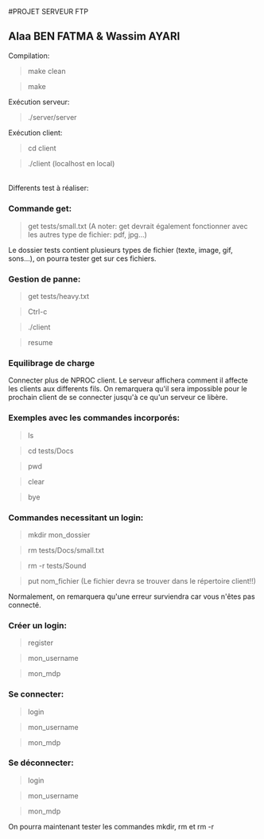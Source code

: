 #PROJET SERVEUR FTP
## Alaa BEN FATMA & Wassim AYARI

Compilation:
>make clean

>make

Exécution serveur:

>./server/server

Exécution client:
>cd client

>./client <adresse>  (localhost en local)

######

Differents test à réaliser:

### Commande get:

>get tests/small.txt (A noter: get devrait également fonctionner avec les autres type de fichier: pdf, jpg...)


Le dossier tests contient plusieurs types de fichier (texte, image, gif, sons...), on pourra tester get sur ces fichiers.


### Gestion de panne:

>get tests/heavy.txt

>Ctrl-c 

>./client <adresse>
  
>resume

### Equilibrage de charge

Connecter plus de NPROC client. Le serveur affichera comment il affecte les clients aux differents fils.
On remarquera qu'il sera impossible pour le prochain client de se connecter jusqu'à ce qu'un serveur ce libère.

### Exemples avec les commandes incorporés:

>ls 

>cd tests/Docs

>pwd

>clear

>bye

### Commandes necessitant un login:

>mkdir mon_dossier

>rm tests/Docs/small.txt

>rm -r tests/Sound

>put nom_fichier (Le fichier devra se trouver dans le répertoire client!!)

Normalement, on remarquera qu'une erreur surviendra car vous n'êtes pas connecté.

### Créer un login:

>register

>mon_username

>mon_mdp

### Se connecter:
>login

>mon_username

>mon_mdp

### Se déconnecter:
>login

>mon_username

>mon_mdp

On pourra maintenant tester les commandes mkdir, rm et rm -r
